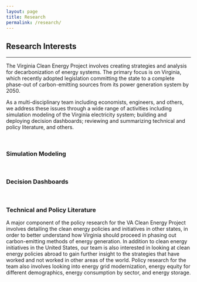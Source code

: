 ```yaml
---
layout: page
title: Research
permalink: /research/
---
```

## Research Interests
***

The Virginia Clean Energy Project involves creating strategies and analysis for decarbonization of energy systems. The primary focus is on Virginia, which recently adopted legislation committing the state to a complete phase-out of carbon-emitting sources from its power generation system by 2050.

As a multi-disciplinary team including economists, engineers, and others, we address these issues through a wide range of activities including simulation modeling of the Virginia electricity system; building and deploying decision dashboards; reviewing and summarizing technical and policy literature, and others.

<br/>

### Simulation Modeling

<br/>

### Decision Dashboards



<br/>

### Technical and Policy Literature

A major component of the policy research for the VA Clean Energy Project involves detailing the clean energy policies and initiatives in other states, in order to better understand how Virginia should proceed in phasing out carbon-emitting methods of energy generation. In addition to clean energy initiatives in the United States, our team is also interested in looking at clean energy policies abroad to gain further insight to the strategies that have worked and not worked in other areas of the world. Policy research for the team also involves looking into  energy grid modernization, energy equity for different demographics, energy consumption by sector, and energy storage.
